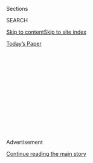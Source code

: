 <div id="app">

<div>

<div>

<div>

<div class="NYTAppHideMasthead css-1q2w90k e1suatyy0">

<div class="section css-ui9rw0 e1suatyy2">

<div class="css-eph4ug er09x8g0">

<div class="css-6n7j50">

</div>

<span class="css-1dv1kvn">Sections</span>

<div class="css-10488qs">

<span class="css-1dv1kvn">SEARCH</span>

</div>

[Skip to content](#site-content)[Skip to site
index](#site-index)

</div>

<div class="css-10698na e1huz5gh0">

</div>

</div>

<div id="masthead-bar-one" class="section hasLinks css-15hmgas e1csuq9d3">

<div class="css-uqyvli e1csuq9d0">

</div>

<div class="css-1uqjmks e1csuq9d1">

</div>

<div class="css-9e9ivx">

[](https://myaccount.nytimes3xbfgragh.onion/auth/login?response_type=cookie&client_id=vi)

</div>

<div class="css-1bvtpon e1csuq9d2">

[Today’s
Paper](https://www.nytimes3xbfgragh.onion/section/todayspaper)

</div>

</div>

</div>

</div>

<div data-aria-hidden="false">

<div id="site-content" data-role="main">

<div>

<div class="css-1aor85t" style="opacity:0.000000001;z-index:-1;visibility:hidden">

<div class="css-1hqnpie">

<div class="css-epjblv">

<span class="css-17xtcya">[Opinion](/section/opinion)</span><span class="css-x15j1o">|</span><span class="css-fwqvlz">I’m
the Police Chief in Portland. Violence Isn’t the
Answer.</span>

</div>

<div class="css-k008qs">

<div class="css-1iwv8en">

<span class="css-18z7m18"></span>

<div>

</div>

</div>

<span class="css-1n6z4y">https://nyti.ms/2DxuIOi</span>

<div class="css-1705lsu">

<div class="css-4xjgmj">

<div class="css-4skfbu" data-role="toolbar" data-aria-label="Social Media Share buttons, Save button, and Comments Panel with current comment count" data-testid="share-tools">

  - 
  - 
  - 
  - 
    
    <div class="css-6n7j50">
    
    </div>

  - 

</div>

</div>

</div>

</div>

</div>

</div>

<div id="NYT_TOP_BANNER_REGION" class="css-13pd83m">

</div>

<div id="top-wrapper" class="css-1sy8kpn">

<div id="top-slug" class="css-l9onyx">

Advertisement

</div>

[Continue reading the main
story](#after-top)

<div class="ad top-wrapper" style="text-align:center;height:100%;display:block;min-height:250px">

<div id="top" class="place-ad" data-position="top" data-size-key="top">

</div>

</div>

<div id="after-top">

</div>

</div>

<div>

<div class="css-v5btjw etb61u70">

<div class="css-v05ibm etb61u71">

[Opinion](/section/opinion)

</div>

</div>

<div id="sponsor-wrapper" class="css-1hyfx7x">

<div id="sponsor-slug" class="css-19vbshk">

Supported by

</div>

[Continue reading the main
story](#after-sponsor)

<div id="sponsor" class="ad sponsor-wrapper" style="text-align:center;height:100%;display:block">

</div>

<div id="after-sponsor">

</div>

</div>

<div class="css-186x18t">

</div>

<div class="css-1vkm6nb ehdk2mb0">

# I’m the Police Chief in Portland. Violence Isn’t the Answer.

</div>

As a Black man and a public servant, I see that spectacle is drowning
out the voices that need to be heard to make positive change.

<div class="css-18e8msd">

<div class="css-vp77d3 epjyd6m0">

<div class="css-1baulvz">

By <span class="css-1baulvz last-byline" itemprop="name">Chuck
Lovell</span>

<div class="css-8atqhb">

Mr. Lovell is the chief of the Police Bureau in Portland, Ore.

</div>

</div>

</div>

  - Aug. 3,
    2020

  - 
    
    <div class="css-4xjgmj">
    
    <div class="css-d8bdto" data-role="toolbar" data-aria-label="Social Media Share buttons, Save button, and Comments Panel with current comment count" data-testid="share-tools">
    
      - 
      - 
      - 
      - 
        
        <div class="css-6n7j50">
        
        </div>
    
      - 
    
    </div>
    
    </div>

</div>

<div class="css-79elbk" data-testid="photoviewer-wrapper">

<div class="css-z3e15g" data-testid="photoviewer-wrapper-hidden">

</div>

<div class="css-1a48zt4 ehw59r15" data-testid="photoviewer-children">

![<span class="css-16f3y1r e13ogyst0" data-aria-hidden="true">Military
veterans participating in a peaceful Black Lives Matter protest at the
Mark O. Hatfield United States Courthouse Thursday, July 30, in
Portland,
Ore.</span><span class="css-cnj6d5 e1z0qqy90" itemprop="copyrightHolder"><span class="css-1ly73wi e1tej78p0">Credit...</span><span><span>Marcio
Jose Sanchez/Associated
Press</span></span></span>](https://static01.graylady3jvrrxbe.onion/images/2020/08/03/opinion/03Lovell1/merlin_175146375_96b5f246-7b90-4ab9-8501-cd53c0c0c636-articleLarge.jpg?quality=75&auto=webp&disable=upscale)

</div>

</div>

</div>

<div class="section meteredContent css-1r7ky0e" name="articleBody" itemprop="articleBody">

<div class="css-1fanzo5 StoryBodyCompanionColumn">

<div class="css-53u6y8">

After the horrendous killing of George Floyd, people in Portland, Ore.,
joined with thousands across the country in demonstrations to address
police reform and widespread systemic racism. The leaders of the
Portland Police Bureau denounced this tragic death, and we reiterated
our willingness to engage in reforms.

But Portland has now faced weeks of extreme difficulties and drew
intense national attention after federal officers were deployed here.

As police officers, our duty is to uphold the rights of anyone to
assemble peacefully and engage in free speech. But over the months of
protests, a concerning dynamic developed. People protested peacefully,
while others engaged in dangerous activities that could have resulted in
injury and even death.

</div>

</div>

<div class="css-79elbk" data-testid="photoviewer-wrapper">

<div class="css-z3e15g" data-testid="photoviewer-wrapper-hidden">

</div>

<div class="css-1a48zt4 ehw59r15" data-testid="photoviewer-children">

![<span class="css-16f3y1r e13ogyst0" data-aria-hidden="true">After
hours of largely peaceful demonstrations in Portland, Ore., following
the killing of George Floyd, violence erupted on Friday, May
29.</span><span class="css-cnj6d5 e1z0qqy90" itemprop="copyrightHolder"><span class="css-1ly73wi e1tej78p0">Credit...</span><span>Dave
Killen/The Oregonian, via Associated
Press</span></span>](https://static01.graylady3jvrrxbe.onion/images/2020/08/03/opinion/03Lovell2/03Lovell2-articleLarge.jpg?quality=75&auto=webp&disable=upscale)

</div>

</div>

<div class="css-1fanzo5 StoryBodyCompanionColumn">

<div class="css-53u6y8">

The night of May 29 was a pivotal moment for our city. Hundreds of
people, in a coordinated effort, attacked the Justice Center, which
includes our Central Precinct station and the Multnomah County Detention
Center. They broke into the building, destroyed the first-floor interior
and lit fires. Afterward, there was looting and destruction downtown.

</div>

</div>

<div class="css-1fanzo5 StoryBodyCompanionColumn">

<div class="css-53u6y8">

Yet in the following weeks, thousands of people demonstrated peacefully
in an awesome expression of First Amendment rights. The Police Bureau
had little to no interaction with members of this group, because they
did not allow criminal activity to impede their message.

As a Black man and a public servant, I have a unique perspective. I
agree with a local pastor, E.D. Mondainé, who
[stated](https://www.washingtonpost.com/opinions/2020/07/23/portlands-protests-were-supposed-be-about-black-lives-now-theyre-white-spectacle/)
these “spectacles” are drowning out the voices that need to be heard to
make positive change. This violence is doing nothing to further the
Black Lives Matter movement.

On one night, for example, individuals screwed the doors of our North
Precinct station shut, barricaded other entrances and lit the station on
fire with people inside. Nearby businesses, owned by people of color,
were damaged and looted. On other nights, there were multiple attempts
to breach the Justice Center. Other law enforcement facilities were
targeted, including the union building, which was broken into and had
fires set within.

Violence and destruction have also been directed at the federal
courthouse, which sits next to the Justice Center. The president sent
additional federal agents to Portland, and our city became national
news.

</div>

</div>

<div class="css-1fanzo5 StoryBodyCompanionColumn">

<div class="css-53u6y8">

Gov. Kate Brown recently
[negotiated](https://www.nytimes3xbfgragh.onion/2020/07/29/us/protests-portland-federal-withdrawal.html)
an agreement with the Department of Homeland Security to remove federal
agents in stages and have them replaced by Oregon State Police. The
governor acknowledged that this might not be the end of the violence. I
hope she is wrong.

Portland is a beautiful and vibrant city with smart, progressive people,
and I am hopeful we can come together to move beyond the unrest and
refocus on critical issues.

The Portland Police Bureau remains committed to protecting life and
responding to events as appropriate. I am proud of our efforts in
extreme circumstances few in the country have faced.

During these events, our agency has responded to assaults, stabbings,
shootings, people with guns and the stockpiling of explosives. Shooting
off commercial-grade fireworks and mortars is not peaceful protest. We
are fortunate that no one has been killed.

There are those who say the Portland police have not done enough to
quell violence. I ask them to come speak with our officers, who have
been responding for two months to protests. They have served with
professionalism, courage and resiliency through an extraordinary time.
Many have been injured and some have received threats of violence to
themselves or their families. They would prefer to return to regular
patrol and investigative duties and see peace in our community.

The voices of victims are not heard as well. Because of the protests,
officers have not been able to respond to 911 calls or have been delayed
for hours. Investigators’ cases lie on their desks as they work nights
to process arrests. We have seen an alarming increase in shootings and
homicides. We need to redirect our focus to preventing and solving these
crimes that are taking a hugely disproportionate number of minority
lives.

I have said frequently that the Portland Police Bureau is committed to
reform. We are a progressive agency and have demonstrated our
willingness to change over the past eight years. Working with the
Department of Justice, we have made significant changes to our policies
and training. The Portland Police Bureau’s policy on the use of deadly
force is more restrictive than state and federal law.

</div>

</div>

<div class="css-1fanzo5 StoryBodyCompanionColumn">

<div class="css-53u6y8">

We recently enhanced our Community Engagement Unit to help build trust
and legitimacy with the communities we serve. We have also developed
several advisory councils that help the Police Bureau make decisions
with the benefit of a diverse set of inputs.

The Portland Police Bureau has had an equity and inclusion office for
over five years. I recently changed the organizational structure to have
it report directly to me, to ensure we are prioritizing its work.

I have confidence in our community and the people who have dedicated
their lives to building relationships with police. They have stood up
and said no more violence. I stand with them with a servant’s heart,
committed to being leaders in police reform.

Chuck Lovell is the chief of the Police Bureau in Portland, Ore.

</div>

</div>

<div>

</div>

<div class="css-1fanzo5 StoryBodyCompanionColumn">

<div class="css-53u6y8">

*The Times is committed to publishing* [*a diversity of
letters*](https://www.nytimes3xbfgragh.onion/2019/01/31/opinion/letters/letters-to-editor-new-york-times-women.html)
*to the editor. We’d like to hear what you think about this or any of
our articles. Here are some*
[*tips*](https://help.nytimes3xbfgragh.onion/hc/en-us/articles/115014925288-How-to-submit-a-letter-to-the-editor)*.
And here’s our email:*
[*letters@NYTimes.com*](mailto:letters@NYTimes.com)*.*

*Follow The New York Times Opinion section on*
[*Facebook*](https://www.facebookcorewwwi.onion/nytopinion)*,* [*Twitter
(@NYTopinion)*](http://twitter.com/NYTOpinion) *and*
[*Instagram*](https://www.instagram.com/nytopinion/)*.*

</div>

</div>

</div>

<div>

</div>

<div>

</div>

<div>

</div>

<div>

<div id="bottom-wrapper" class="css-1ede5it">

<div id="bottom-slug" class="css-l9onyx">

Advertisement

</div>

[Continue reading the main
story](#after-bottom)

<div id="bottom" class="ad bottom-wrapper" style="text-align:center;height:100%;display:block;min-height:90px">

</div>

<div id="after-bottom">

</div>

</div>

</div>

</div>

</div>

## Site Index

<div>

</div>

## Site Information Navigation

  - [© <span>2020</span> <span>The New York Times
    Company</span>](https://help.nytimes3xbfgragh.onion/hc/en-us/articles/115014792127-Copyright-notice)

<!-- end list -->

  - [NYTCo](https://www.nytco.com/)
  - [Contact
    Us](https://help.nytimes3xbfgragh.onion/hc/en-us/articles/115015385887-Contact-Us)
  - [Work with us](https://www.nytco.com/careers/)
  - [Advertise](https://nytmediakit.com/)
  - [T Brand Studio](http://www.tbrandstudio.com/)
  - [Your Ad
    Choices](https://www.nytimes3xbfgragh.onion/privacy/cookie-policy#how-do-i-manage-trackers)
  - [Privacy](https://www.nytimes3xbfgragh.onion/privacy)
  - [Terms of
    Service](https://help.nytimes3xbfgragh.onion/hc/en-us/articles/115014893428-Terms-of-service)
  - [Terms of
    Sale](https://help.nytimes3xbfgragh.onion/hc/en-us/articles/115014893968-Terms-of-sale)
  - [Site
    Map](https://spiderbites.nytimes3xbfgragh.onion)
  - [Help](https://help.nytimes3xbfgragh.onion/hc/en-us)
  - [Subscriptions](https://www.nytimes3xbfgragh.onion/subscription?campaignId=37WXW)

</div>

</div>

</div>

</div>
